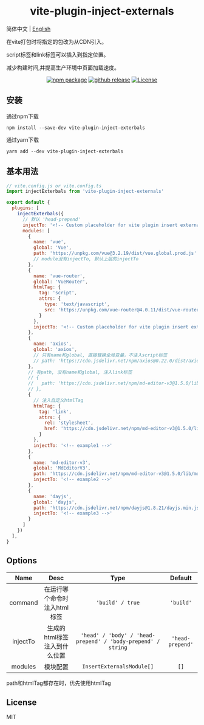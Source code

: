 <h1 align="center">vite-plugin-inject-externals</h1>

简体中文 | [English](./README.en.md)

在vite打包时将指定的包改为从CDN引入。

script标签和link标签可以插入到指定位置。

减少构建时间,并提高生产环境中页面加载速度。

<p align="center">
    <a href="https://npmjs.com/package/vite-plugin-inject-externals/releases"><img src="https://img.shields.io/npm/v/vite-plugin-inject-externals.svg" alt="npm package"></a>
    <a href="https://github.com/lihanspace/vite-plugin-inject-externals/releases"><img src="https://img.shields.io/github/v/release/lihanspace/vite-plugin-inject-externals.svg" alt="github release"></a>
    <a href="https://github.com/lihanspace/vite-plugin-inject-externals/blob/master/LICENSE"><img src="https://img.shields.io/github/license/lihanspace/vite-plugin-inject-externals.svg" alt="License"></a>
</p>

## 安装
通过npm下载
```shell
npm install --save-dev vite-plugin-inject-exterbals
```
通过yarn下载
```shell
yarn add --dev vite-plugin-inject-exterbals
```

## 基本用法
```js
// vite.config.js or vite.config.ts
import injectExterbals from 'vite-plugin-inject-externals'

export default {
  plugins: [
    injectExterbals({
      // 默认 'head-prepend'
      injectTo: '<!-- Custom placeholder for vite plugin insert externals -->',
      modules: [
        {
          name: 'vue',
          global: 'Vue',
          path: 'https://unpkg.com/vue@3.2.19/dist/vue.global.prod.js'
          // module没有injectTo, 默认上层的injectTo
        },
        {
          name: 'vue-router',
          global: 'VueRouter',
          htmlTag: {
            tag: 'script',
            attrs: {
              type: 'text/javascript',
              src: 'https://unpkg.com/vue-router@4.0.11/dist/vue-router.global.prod.js'
            }
          },
          injectTo: '<!-- Custom placeholder for vite plugin insert externals -->'
        },
        {
          name: 'axios',
          global: 'axios',
          // 只有name和global, 直接替换全局变量，不注入script标签
          // path: 'https://cdn.jsdelivr.net/npm/axios@0.22.0/dist/axios.min.js'
        },
        // 有path, 没有name和global, 注入link标签
        // {
        //   path: 'https://cdn.jsdelivr.net/npm/md-editor-v3@1.5.0/lib/style.css',
        // },
        {
          // 注入自定义htmlTag
          htmlTag: {
            tag: 'link',
            attrs: {
              rel: 'stylesheet',
              href: 'https://cdn.jsdelivr.net/npm/md-editor-v3@1.5.0/lib/style.css'
            }
          },
          injectTo: '<!-- example1 -->'
        },
        {
          name: 'md-editor-v3',
          global: 'MdEditorV3',
          path: 'https://cdn.jsdelivr.net/npm/md-editor-v3@1.5.0/lib/md-editor-v3.umd.js',
          injectTo: '<!-- example2 -->'
        },
        {
          name: 'dayjs',
          global: 'dayjs',
          path: 'https://cdn.jsdelivr.net/npm/dayjs@1.8.21/dayjs.min.js',
          injectTo: '<!-- example3 -->'
        }
      ]
    })
  ],
}
```

## Options

Name | Desc | Type | Default
:---: | :---: | :---: | :---:
command | 在运行哪个命令时注入html标签 | `'build' / true` | `'build'` 
injectTo | 生成的html标签注入到什么位置 | ` 'head' / 'body' / 'head-prepend' / 'body-prepend' / string ` | `'head-prepend'`
modules | 模块配置 | `InsertExternalsModule[]` | `[]`

path和htmlTag都存在时，优先使用htmlTag

## License

MIT
